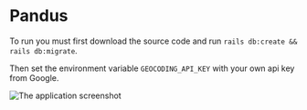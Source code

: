 # Pandus

To run you must first download the source code and run `rails db:create && rails db:migrate`.

Then set the environment variable `GEOCODING_API_KEY` with your own api key from Google.

![The application screenshot](https://docs.google.com/uc?id=1RAOrBgef7XO9iocLdkyiIFolGJACx9d2)
